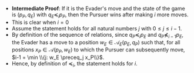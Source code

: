 - **Intermediate Proof**: If it is the Evader's move and the state of the game is $(p_P, q_E)$ with $q_E \preceq_i p_P$, then the Pursuer wins after making $i$ more moves.
- This is clear when $i = 0$
- Assume the statement holds for all natural numbers $j$ with $0 \leq j \leq i-1$.
- By definition of the sequence of relations, since $q_P \preceq_i p_E$ and $q_P \not\preceq_{i-1} p_E$, the Evader has a move to a position $w_E \in \mathcal{A}_E(p_E, q_P)$ such that, for all positions $x_P \in \mathcal{A}(p_P, w_E)$ to which the Pursuer can subsequently move, $i-1 = \min \\{j: w_E \preceq_j x_P\\}$.
- Hence, by definition of $\preceq_i$, the statement holds for $i.$

